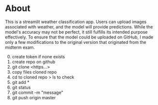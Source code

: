 # About
This is a streamlit weather classification app. Users can upload images associated with weather, and the model will provide predictions. While the model's accuracy may not be perfect, it still fulfills its intended purpose effectively. To ensure that the model could be uploaded on GitHub, I made only a few modifications to the original version that originated from the midterm exam.

0. create token if none exists
1. create repo on github
2. git clone <https...>
3. copy files cloned repo
4. cd to cloned repo > ls to check
5. git add *
6. git status
7. git commit -m "message"
8. git push origin master
